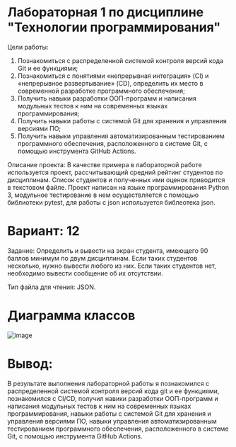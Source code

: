 # Лабораторная 1 по дисциплине "Технологии программирования"
Цели работы:
1. Познакомиться c распределенной системой контроля версий кода Git и ее функциями;
2. Познакомиться с понятиями «непрерывная интеграция» (CI) и «непрерывное развертывание» (CD), определить их место в современной разработке программного обеспечения;
3. Получить навыки разработки ООП-программ и написания модульных тестов к ним на современных языках программирования;
4. Получить навыки работы с системой Git для хранения и управления версиями ПО;
5. Получить навыки управления автоматизированным тестированием программного обеспечения, расположенного в системе Git, с помощью инструмента GitHub Actions.

Описание проекта: В качестве примера в лабораторной работе используется проект, рассчитывающий средний рейтинг студентов по дисциплинам. Список студентов и полученных ими оценок приводится в текстовом файле. Проект написан на языке программирования Python 3, модульное тестирование в нем осуществляется с помощью библиотеки pytest, для работы с json используется библеотека json.

# Вариант: 12
Задание: Определить и вывести на экран студента, имеющего 90 баллов минимум по двум дисциплинам. Если таких студентов несколько, нужно вывести любого из них. Если таких студентов нет, необходимо вывести сообщение об их отсутствии. 

Тип файла для чтения: JSON.

# Диаграмма классов

![image](https://github.com/linkroot1/PTLab1/assets/90197950/89b9bff4-a8fa-4723-b94a-330a7e5602f2)

# Вывод: 
В результате выполнения лабораторной работы я познакомился с распределенной системой контроля версий кода git и ее функциями, познакомился с CI/CD, получил навики разработки ООП-программ и написания модульных тестов к ним на современных языках программирования, навыки работы с системой Git для хранения и управления версиями ПО, навыки управления автоматизированным тестированием программного обеспечения, расположенного в системе Git, с помощью инструмента GitHub Actions.

